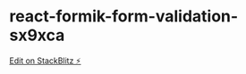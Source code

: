 # react-formik-form-validation-sx9xca

[Edit on StackBlitz ⚡️](https://stackblitz.com/edit/react-formik-form-validation-sx9xca)